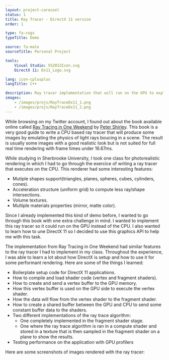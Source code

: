 ```yaml
---
layout: project-carousel
status: 1
title: Ray Tracer - DirectX 11 version
order: 1

type: fa-cogs
typeTitle: Demo

source: fa-male
sourceTitle: Personal Project

tools:
    Visual Studio: VS2013Icon.svg
    DirectX 11: Dx11_Logo.svg

lang: icon-cplusplus
langTitle: C++

description: Ray tracer implementation that will run on the GPU to explore the DirectX 11 graphics API. Also a good experience writing HLSL shaders (Compute, Vertex, Fragment)
images:
    - /images/projs/RayTraceDx11_1.png
    - /images/projs/RayTraceDx11_2.png
---
```


While browsing on my Twitter account, I found out about the book available online called [Ray Tracing in One Weekend](https://raytracing.github.io/books/RayTracingInOneWeekend.html) by [Peter Shirley](https://twitter.com/Peter_shirley). This book is a very good guide to write a CPU based ray tracer that will produce some images by emulating the physics of light rays boucing in a scene. The result is usually some images with a good realistic look but is not suited for full real time rendering with frame times under 16.67ms.

While studying in Sherbrooke University, I took one class for photorealistic rendering in which I had to go through the exercice of writing a ray tracer that executes on the CPU. This renderer had some interesting features:

- Mutiple shapes support(triangles, planes, spheres, cubes, cylinders, cones).
- Acceleration structure (uniform grid) to compute less ray/shape intersections.
- Volume textures.
- Multiple materials properties (mirror, matte color).

Since I already implemented this kind of demo before, I wanted to go through this book with one extra challenge in mind. I wanted to implement this ray tracer so it could run on the GPU instead of the CPU. I also wanted to learn how to une DirectX 11 so I decided to use this graphics API to help me with this task.

The implementation from Ray Tracing in One Weekend had similar features to the ray tracer I had to implement in my class. Throughout the experience, I was able to learn a lot about how DirectX is setup and how to use it for some performant rendering. Here are some of the things I learned:

- Boilerplate setup code for DirectX 11 applications.
- How to compile and load shader code (vertex and fragment shaders).
- How to create and send a vertex buffer to the GPU memory.
- How this vertex buffer is used on the GPU side to execute the vertex shader.
- How the data will flow from the vertex shader to the fragment shader.
- How to create a shared buffer between the GPU and CPU to send some constant buffer data to the shaders.
- Two different implementations of the ray trace algorithm:
    - One completely implemented in the fragment shader stage.
    - One where the ray trace algorithm is ran in a compute shader and stored in a texture that is then sampled in the fragment shader on a plane to show the results.
- Testing performance on the application with GPU profilers

Here are some screenshots of images rendered with the ray tracer:
